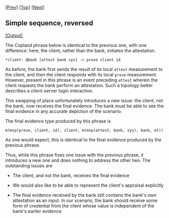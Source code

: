 \[[Prev](bc_sq.md)\] \[[Top](../mutual.md)\] \[[Next](./bcb_sq.md)\]

## Simple sequence, reversed

<a href="cb_sq.xhtml" target="_blank">[Output]</a>

The Copland phrase below is identical to the previous one, with one
difference: here, the client, rather than the bank, initiates the
attestation.

```
*client: @bank [attest bank sys] -> prove client id
```

As before, the bank first sends the result of its local `attest`
measurement to the client, and then the client responds with its local
`prove` measurement.  However, present in this phrase is an event
preceding `attest` wherein the client requests the bank perform an
attestation.  Such a topology better describes a client-server login
interaction.

This swapping of place unfortunately introduces a new issue: the
client, not the bank, now receives the final evidence.  The bank must
be able to see the final evidence in any accurate depiction of the
scenario.

The final evidence type produced by this phrase is

    m(msp(prove, client, id), client, m(msp(attest, bank, sys), bank, mt))

As one would expect, this is identical to the final evidence produced
by the previous phrase.

Thus, while this phrase fixes one issue with the previous phrase, it
introduces a new one and does nothing to address the other two. The
outstanding issues are

* The client, and not the bank, receives the final evidence  

* We would also like to be able to represent the client's appraisal
  explicitly

* The final evidence received by the bank still contains the bank's
  own attestation as an input.  In our scenario, the bank should
  receive some form of credential from the client whose value is
  independent of the bank's earlier evidence
